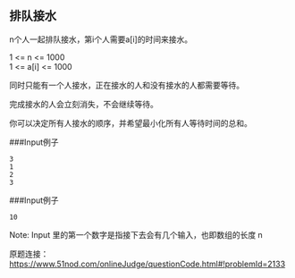 ## 排队接水

n个人一起排队接水，第i个人需要a[i]的时间来接水。

1 <= n <= 1000     
1 <= a[i] <= 1000

同时只能有一个人接水，正在接水的人和没有接水的人都需要等待。
 
完成接水的人会立刻消失，不会继续等待。

你可以决定所有人接水的顺序，并希望最小化所有人等待时间的总和。

###Input例子
```
3
1
2
3
```
###Input例子
```
10
```
Note: Input 里的第一个数字是指接下去会有几个输入，也即数组的长度 n

原题连接：https://www.51nod.com/onlineJudge/questionCode.html#!problemId=2133
